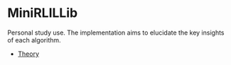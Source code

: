 # MiniRLILLib

Personal study use. The implementation aims to elucidate the key insights of each algorithm.

- [Theory](theory/README.md)


